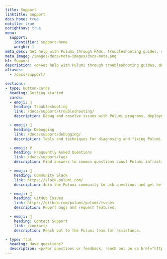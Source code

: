 ```yaml
---
title: Support
linktitle: Support
docs_home: true
notitle: true
norightnav: true
menu:
  support:
    identifier: support-home
    weight: 1
meta_desc: Get help with Pulumi through FAQs, troubleshooting guides, community resources, and support options.
meta_image: /images/docs/meta-images/docs-meta.png
h1: Support
description: <p>Get help with Pulumi through troubleshooting guides, debugging tools, FAQs, and community resources.</p>
aliases:
  - /docs/support/

sections:
- type: button-cards
  heading: Getting started
  cards:
  - emoji: 🔧
    heading: Troubleshooting
    link: /docs/support/troubleshooting/
    description: Debug and resolve issues with Pulumi programs, deployments, and CI/CD pipelines.

  - emoji: 🐛
    heading: Debugging
    link: /docs/support/debugging/
    description: Tools and techniques for diagnosing and fixing Pulumi programs.

  - emoji: ❓
    heading: Frequently Asked Questions
    link: /docs/support/faq/
    description: Find answers to common questions about Pulumi infrastructure, secrets, policies, and platform features.

  - emoji: 💬
    heading: Community Slack
    link: https://slack.pulumi.com/
    description: Join the Pulumi community to ask questions and get help.

  - emoji: 🐙
    heading: GitHub Issues
    link: https://github.com/pulumi/pulumi/issues
    description: Report bugs and request features.

  - emoji: 📧
    heading: Contact Support
    link: /contact/
    description: Reach out to the Pulumi team for assistance.

- type: flat
  heading: Have questions?
  description: <p>For questions or feedback, reach out on <a href="https://slack.pulumi.com" target="_blank">community Slack</a>, <a href="https://github.com/pulumi" target="_blank">GitHub</a>, or <a href="/support/">contact support</a>.</p>
---
```

